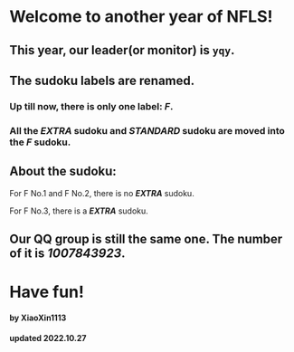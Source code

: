 # Welcome to another year of NFLS!

## This year, our leader(or monitor) is `yqy`. 

## The sudoku labels are renamed. 

### Up till now, there is only one label: **_F_**. 

### All the **_EXTRA_** sudoku and **_STANDARD_** sudoku are moved into the **_F_** sudoku.

## About the sudoku:

For F No.1 and F No.2, there is no **_EXTRA_** sudoku.

For F No.3, there is a **_EXTRA_** sudoku.

## Our QQ group is still the same one. The number of it is **_1007843923_**.

# Have fun!

#### by XiaoXin1113

#### updated 2022.10.27
